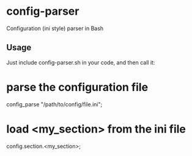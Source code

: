 config-parser
=============

Configuration (ini style) parser in Bash


Usage
-----
Just include config-parser.sh in your code, and then call it:

# parse the configuration file
config_parse "/path/to/config/file.ini";

# load <my_section> from the ini file
config.section.<my_section>;